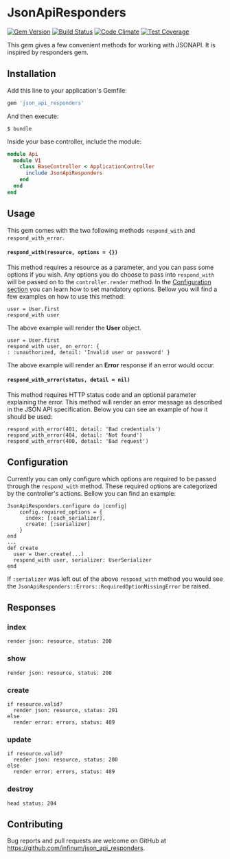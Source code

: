 # JsonApiResponders

[![Gem Version](https://badge.fury.io/rb/json_api_responders.svg)](https://badge.fury.io/rb/json_api_responders)
[![Build Status](https://semaphoreci.com/api/v1/infinum/json_api_responders/branches/features-missing_responses/shields_badge.svg)](https://semaphoreci.com/infinum/json_api_responders)
[![Code Climate](https://codeclimate.com/github/infinum/json_api_responders/badges/gpa.svg)](https://codeclimate.com/github/infinum/json_api_responders)
[![Test Coverage](https://codeclimate.com/github/infinum/json_api_responders/badges/coverage.svg)](https://codeclimate.com/github/infinum/json_api_responders/coverage)

This gem gives a few convenient methods for working with JSONAPI. It is inspired by responders gem.

## Installation

Add this line to your application's Gemfile:

```ruby
gem 'json_api_responders'
```

And then execute:

    $ bundle

Inside your base controller, include the module:

```ruby
module Api
  module V1
    class BaseController < ApplicationController
      include JsonApiResponders
    end
  end
end
```

## Usage

This gem comes with the two following methods `respond_with` and `respond_with_error`.

#### `respond_with(resource, options = {}) `
This method requires a resource as a parameter, and you can pass some options if you wish. Any options you do choose to pass into `respond_with` will be passed on to the `controller.render` method. In the [Configuration section](#configuration) you can learn how to set mandatory options. Bellow you will find a few examples on how to use this method:

    user = User.first
    respond_with user

The above example will render the **User** object.

    user = User.first
    respond_with user, on_error: { 
    : :unauthorized, detail: 'Invalid user or password' }

The above example will render an **Error** response if an error would occur.

#### `respond_with_error(status, detail = nil)`
This method requires HTTP status code and an optional parameter explaining the error. This method will render an error message as described in the JSON API specification. Below you can see an example of how it should be used:

    respond_with_error(401, detail: 'Bad credentials')
    respond_with_error(404, detail: 'Not found')
    respond_with_error(400, detail: 'Bad request')


## Configuration
Currently you can only configure which options are required to be passed through the `respond_with` method. These required options are categorized by the controller's actions. Bellow you can find an example:

    JsonApiResponders.configure do |config|
        config.required_options = {
          index: [:each_serializer],
          create: [:serializer]
        }
    end
    ...
    def create
      user = User.create(...)
      respond_with user, serializer: UserSerializer
    end

If `:serializer` was left out of the above `respond_with` method you would see the `JsonApiResponders::Errors::RequiredOptionMissingError` be raised.

## Responses

### index

    render json: resource, status: 200

### show

    render json: resource, status: 200

### create

    if resource.valid?
      render json: resource, status: 201
    else
      render error: errors, status: 409

### update

    if resource.valid?
      render json: resource, status: 200
    else
      render error: errors, status: 409

### destroy

    head status: 204

## Contributing

Bug reports and pull requests are welcome on GitHub at https://github.com/infinum/json_api_responders.
